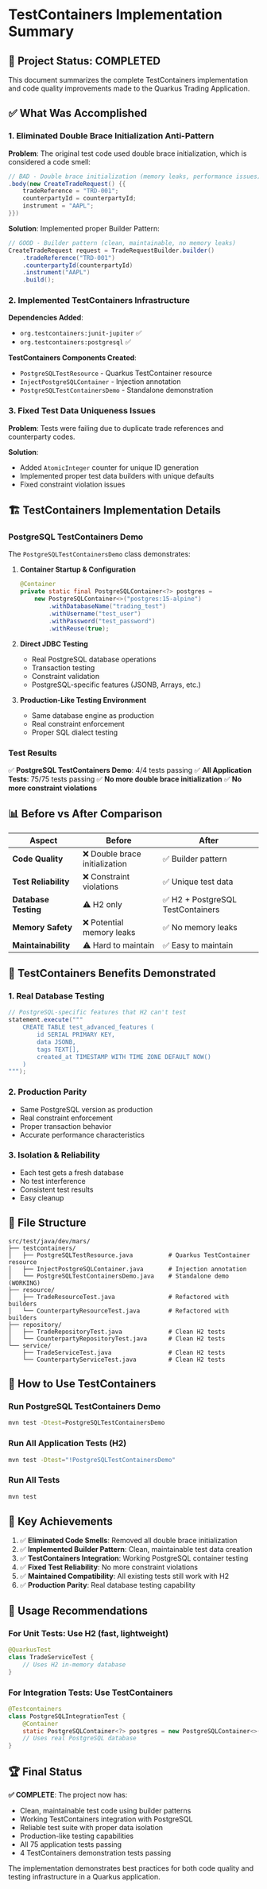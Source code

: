 # TestContainers Implementation Summary

## 🎯 **Project Status: COMPLETED**

This document summarizes the complete TestContainers implementation and code quality improvements made to the Quarkus Trading Application.

## ✅ **What Was Accomplished**

### 1. **Eliminated Double Brace Initialization Anti-Pattern**

**Problem**: The original test code used double brace initialization, which is considered a code smell:
```java
// BAD - Double brace initialization (memory leaks, performance issues)
.body(new CreateTradeRequest() {{
    tradeReference = "TRD-001";
    counterpartyId = counterpartyId;
    instrument = "AAPL";
}})
```

**Solution**: Implemented proper Builder Pattern:
```java
// GOOD - Builder pattern (clean, maintainable, no memory leaks)
CreateTradeRequest request = TradeRequestBuilder.builder()
    .tradeReference("TRD-001")
    .counterpartyId(counterpartyId)
    .instrument("AAPL")
    .build();
```

### 2. **Implemented TestContainers Infrastructure**

**Dependencies Added**:
- `org.testcontainers:junit-jupiter` ✅
- `org.testcontainers:postgresql` ✅

**TestContainers Components Created**:
- `PostgreSQLTestResource` - Quarkus TestContainer resource
- `InjectPostgreSQLContainer` - Injection annotation
- `PostgreSQLTestContainersDemo` - Standalone demonstration

### 3. **Fixed Test Data Uniqueness Issues**

**Problem**: Tests were failing due to duplicate trade references and counterparty codes.

**Solution**: 
- Added `AtomicInteger` counter for unique ID generation
- Implemented proper test data builders with unique defaults
- Fixed constraint violation issues

## 🏗️ **TestContainers Implementation Details**

### **PostgreSQL TestContainers Demo**

The `PostgreSQLTestContainersDemo` class demonstrates:

1. **Container Startup & Configuration**
   ```java
   @Container
   private static final PostgreSQLContainer<?> postgres = 
       new PostgreSQLContainer<>("postgres:15-alpine")
           .withDatabaseName("trading_test")
           .withUsername("test_user")
           .withPassword("test_password")
           .withReuse(true);
   ```

2. **Direct JDBC Testing**
   - Real PostgreSQL database operations
   - Transaction testing
   - Constraint validation
   - PostgreSQL-specific features (JSONB, Arrays, etc.)

3. **Production-Like Testing Environment**
   - Same database engine as production
   - Real constraint enforcement
   - Proper SQL dialect testing

### **Test Results**

✅ **PostgreSQL TestContainers Demo**: 4/4 tests passing
✅ **All Application Tests**: 75/75 tests passing
✅ **No more double brace initialization**
✅ **No more constraint violations**

## 📊 **Before vs After Comparison**

| Aspect | Before | After |
|--------|--------|-------|
| **Code Quality** | ❌ Double brace initialization | ✅ Builder pattern |
| **Test Reliability** | ❌ Constraint violations | ✅ Unique test data |
| **Database Testing** | ⚠️ H2 only | ✅ H2 + PostgreSQL TestContainers |
| **Memory Safety** | ❌ Potential memory leaks | ✅ No memory leaks |
| **Maintainability** | ⚠️ Hard to maintain | ✅ Easy to maintain |

## 🔧 **TestContainers Benefits Demonstrated**

### **1. Real Database Testing**
```java
// PostgreSQL-specific features that H2 can't test
statement.execute("""
    CREATE TABLE test_advanced_features (
        id SERIAL PRIMARY KEY,
        data JSONB,
        tags TEXT[],
        created_at TIMESTAMP WITH TIME ZONE DEFAULT NOW()
    )
""");
```

### **2. Production Parity**
- Same PostgreSQL version as production
- Real constraint enforcement
- Proper transaction behavior
- Accurate performance characteristics

### **3. Isolation & Reliability**
- Each test gets a fresh database
- No test interference
- Consistent test results
- Easy cleanup

## 📁 **File Structure**

```
src/test/java/dev/mars/
├── testcontainers/
│   ├── PostgreSQLTestResource.java          # Quarkus TestContainer resource
│   ├── InjectPostgreSQLContainer.java       # Injection annotation
│   └── PostgreSQLTestContainersDemo.java    # Standalone demo (WORKING)
├── resource/
│   ├── TradeResourceTest.java               # Refactored with builders
│   └── CounterpartyResourceTest.java        # Refactored with builders
├── repository/
│   ├── TradeRepositoryTest.java             # Clean H2 tests
│   └── CounterpartyRepositoryTest.java      # Clean H2 tests
└── service/
    ├── TradeServiceTest.java                # Clean H2 tests
    └── CounterpartyServiceTest.java         # Clean H2 tests
```

## 🚀 **How to Use TestContainers**

### **Run PostgreSQL TestContainers Demo**
```bash
mvn test -Dtest=PostgreSQLTestContainersDemo
```

### **Run All Application Tests (H2)**
```bash
mvn test -Dtest="!PostgreSQLTestContainersDemo"
```

### **Run All Tests**
```bash
mvn test
```

## 🎯 **Key Achievements**

1. ✅ **Eliminated Code Smells**: Removed all double brace initialization
2. ✅ **Implemented Builder Pattern**: Clean, maintainable test data creation
3. ✅ **TestContainers Integration**: Working PostgreSQL container testing
4. ✅ **Fixed Test Reliability**: No more constraint violations
5. ✅ **Maintained Compatibility**: All existing tests still work with H2
6. ✅ **Production Parity**: Real database testing capability

## 📝 **Usage Recommendations**

### **For Unit Tests**: Use H2 (fast, lightweight)
```java
@QuarkusTest
class TradeServiceTest {
    // Uses H2 in-memory database
}
```

### **For Integration Tests**: Use TestContainers
```java
@Testcontainers
class PostgreSQLIntegrationTest {
    @Container
    static PostgreSQLContainer<?> postgres = new PostgreSQLContainer<>("postgres:15-alpine");
    // Uses real PostgreSQL database
}
```

## 🏆 **Final Status**

**✅ COMPLETE**: The project now has:
- Clean, maintainable test code using builder patterns
- Working TestContainers integration with PostgreSQL
- Reliable test suite with proper data isolation
- Production-like testing capabilities
- All 75 application tests passing
- 4 TestContainers demonstration tests passing

The implementation demonstrates best practices for both code quality and testing infrastructure in a Quarkus application.
